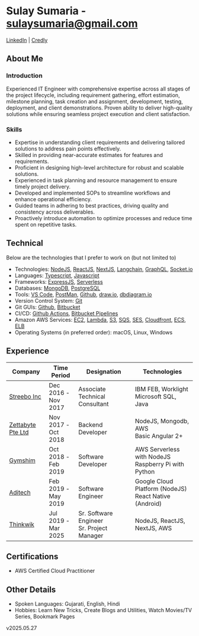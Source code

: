 # Sulay Sumaria - sulaysumaria@gmail.com

[LinkedIn](https://www.linkedin.com/in/sulaysumaria/) | [Credly](https://www.credly.com/users/sulaysumaria/)

## About Me

### Introduction

Experienced IT Engineer with comprehensive expertise across all stages of the project lifecycle, including requirement gathering, effort estimation, milestone planning, task creation and assignment, development, testing, deployment, and client demonstrations. Proven ability to deliver high-quality solutions while ensuring seamless project execution and client satisfaction.

### Skills

- Expertise in understanding client requirements and delivering tailored solutions to address pain points effectively.
- Skilled in providing near-accurate estimates for features and requirements.
- Proficient in designing high-level architecture for robust and scalable solutions.
- Experienced in task planning and resource management to ensure timely project delivery.
- Developed and implemented SOPs to streamline workflows and enhance operational efficiency.
- Guided teams in adhering to best practices, driving quality and consistency across deliverables.
- Proactively introduce automation to optimize processes and reduce time spent on repetitive tasks.

## Technical

Below are the technologies that I prefer to work on (but not limited to)

- Technologies: [NodeJS](https://nodejs.org), [ReactJS](https://react.dev), [NextJS](https://nextjs.org), [Langchain](https://js.langchain.com/docs/introduction/), [GraphQL](https://graphql.org/), [Socket.io](https://socket.io/)
- Languages: [Typescript](https://www.typescriptlang.org), [Javascript](https://www.javascript.com)
- Frameworks: [ExpressJS](https://expressjs.com), [Serverless](https://www.serverless.com)
- Databases: [MongoDB](https://www.mongodb.com), [PostgreSQL](https://www.postgresql.org/)
- Tools: [VS Code](https://code.visualstudio.com), [PostMan](https://www.getpostman.com), [Github](https://github.com), [draw.io](https://draw.io), [dbdiagram.io](https://dbdiagram.io)
- Version Control System: [Git](https://git-scm.com)
- Git GUIs: [Github](https://github.com), [Bitbucket](https://bitbucket.org)
- CI/CD: [Github Actions](https://github.com/features/actions), [Bitbucket Pipelines](https://bitbucket.org/product/features/pipelines)
- Amazon AWS Services: [EC2](https://aws.amazon.com/ec2), [Lambda](https://aws.amazon.com/lambda), [S3](https://aws.amazon.com/s3), [SQS](https://aws.amazon.com/sqs), [SES](https://aws.amazon.com/ses), [Cloudfront](https://aws.amazon.com/cloudfront), [ECS](https://aws.amazon.com/ecs), [ELB](https://aws.amazon.com/elasticloadbalancing)
- Operating Systems (in preferred order): macOS, Linux, Windows

## Experience

| Company                                       | Time Period            | Designation                                  | Technologies                                             |
| --------------------------------------------- | ---------------------- | -------------------------------------------- | -------------------------------------------------------- |
| [Streebo Inc](https://www.streebo.com)        | Dec 2016 -<br>Nov 2017 | Associate Technical Consultant               | IBM FEB, Worklight<br>Microsoft SQL, Java                |
| [Zettabyte Pte Ltd](https://www.zettabyte.sg) | Nov 2017 -<br>Oct 2018 | Backend Developer                            | NodeJS, Mongodb, AWS<br>Basic Angular 2+                 |
| [Gymshim](http://gymshim.com)                 | Oct 2018 -<br>Feb 2019 | Software Developer                           | AWS Serverless with NodeJS<br>Raspberry Pi with Python   |
| [Aditech](http://adi-tech.co.uk)              | Feb 2019 -<br>May 2019 | Software Engineer                            | Google Cloud Platform (NodeJS)<br>React Native (Android) |
| [Thinkwik](https://www.thinkwik.com)          | Jul 2019 -<br>Mar 2025 | Sr. Software Engineer<br>Sr. Project Manager | NodeJS, ReactJS, NextJS, AWS                             |

## Certifications

- AWS Certified Cloud Practitioner

## Other Details

- Spoken Languages: Gujarati, English, Hindi
- Hobbies: Learn New Tricks, Create Blogs and Utilities, Watch Movies/TV Series, Bookmark Pages

v2025.05.27
